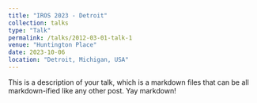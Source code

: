 ```yaml
---
title: "IROS 2023 - Detroit"
collection: talks
type: "Talk"
permalink: /talks/2012-03-01-talk-1
venue: "Huntington Place"
date: 2023-10-06
location: "Detroit, Michigan, USA"
---
```


This is a description of your talk, which is a markdown files that can be all markdown-ified like any other post. Yay markdown!
